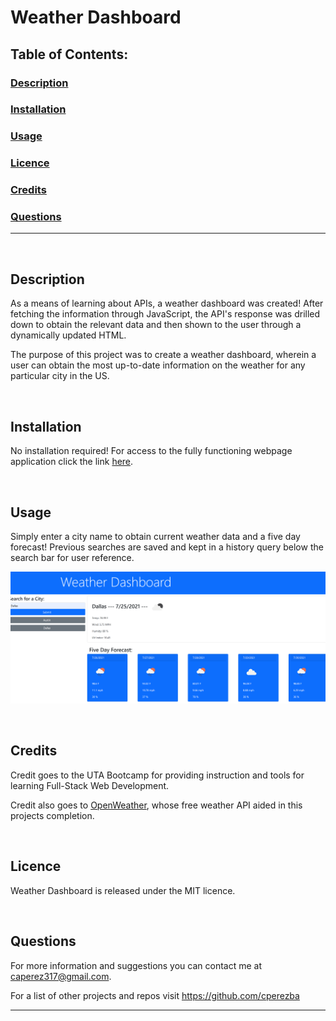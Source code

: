# Weather Dashboard

## Table of Contents:

### [Description](#description-header)

### [Installation](#installation-header)

### [Usage](#usage-header)

### [Licence](#licence-header)

### [Credits](#credits-header)

### [Questions](#questions-header)

---

<br/>

## <a id="description-header"></a> Description

As a means of learning about APIs, a weather dashboard was created! After fetching the information through JavaScript, the API's response was drilled down to obtain the relevant data and then shown to the user through a dynamically updated HTML.

The purpose of this project was to create a weather dashboard, wherein a user can obtain the most up-to-date information on the weather for any particular city in the US. 


<br/>

## <a id="installation-header"></a> Installation

No installation required! For access to the fully functioning webpage application click the link [here](https://cperezba.github.io/Weather-Dashboard/).


<br/>

## <a id="usage-header"></a> Usage

Simply enter a city name to obtain current weather data and a five day forecast! Previous searches are saved and kept in a history query below the search bar for user reference.

![Weather Dashboard UI Image](assets\images\weather-dashboard-main.PNG)


<br/>

## <a id="credits-header"></a> Credits

Credit goes to the UTA Bootcamp for providing instruction and tools for learning Full-Stack Web Development. 

Credit also goes to [OpenWeather](https://openweathermap.org/), whose free weather API aided in this projects completion. 


<br/>

## <a id="licence-header"></a> Licence

Weather Dashboard is released under the MIT licence.



<br/>

## <a id="questions-header"></a> Questions

For more information and suggestions you can contact me at caperez317@gmail.com.

For a list of other projects and repos visit https://github.com/cperezba



---
